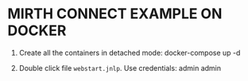 # MIRTH CONNECT EXAMPLE ON DOCKER

1. Create all the containers in detached mode:
			docker-compose up -d
        
1. Double click file `webstart.jnlp`. Use credentials:
        	admin
        	admin

	

